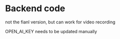 # Backend code
not the fianl version, but can work for video recording

OPEN_AI_KEY needs to be updated manually 
